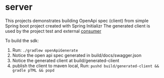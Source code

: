 # server
This projects demonstrates building OpenApi spec (client) from simple Spring boot project created with Spring Initializr
The generated client is used by the project test and external [consumer](https://github.com/igalbk/consumer)

To build the sdk:
1. Run: `./gradlew openApiGenerate`
2. Notice the open api spec generated in build/docs/swagger.json
3. Notice the generated client at build/generated-client
4. publish the client to maven local, Run: `pushd build/generated-client && gradle pTML && popd` 